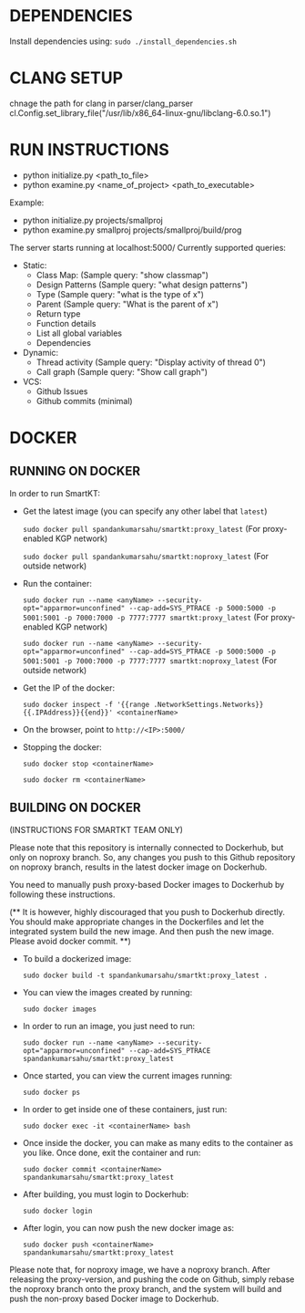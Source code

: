 # DEPENDENCIES

Install dependencies using:
	`sudo ./install_dependencies.sh`

# CLANG SETUP

chnage the path for clang in parser/clang_parser
cl.Config.set_library_file("/usr/lib/x86_64-linux-gnu/libclang-6.0.so.1")

# RUN INSTRUCTIONS

* python initialize.py <path_to_file>
* python examine.py <name_of_project> <path_to_executable>

Example:

* python initialize.py projects/smallproj
* python examine.py smallproj projects/smallproj/build/prog

The server starts running at localhost:5000/
Currently supported queries:

* Static:
	* Class Map: (Sample query: "show classmap")
	* Design Patterns (Sample query: "what design patterns")
	* Type (Sample query: "what is the type of x")
	* Parent (Sample query: "What is the parent of x")
	* Return type
	* Function details
	* List all global variables
	* Dependencies
* Dynamic:
	* Thread activity (Sample query: "Display activity of thread 0")
	* Call graph (Sample query: "Show call graph")
* VCS:
	* Github Issues
	* Github commits (minimal)
# DOCKER

## RUNNING ON DOCKER
In order to run SmartKT:
* Get the latest image (you can specify any other label that `latest`)

	`sudo docker pull spandankumarsahu/smartkt:proxy_latest` (For proxy-enabled KGP network)

	`sudo docker pull spandankumarsahu/smartkt:noproxy_latest` (For outside network)

* Run the container:
	
	`sudo docker run --name <anyName> --security-opt="apparmor=unconfined" --cap-add=SYS_PTRACE -p 5000:5000 -p 5001:5001 -p 7000:7000 -p 7777:7777 smartkt:proxy_latest` (For proxy-enabled KGP network)

	`sudo docker run --name <anyName> --security-opt="apparmor=unconfined" --cap-add=SYS_PTRACE -p 5000:5000 -p 5001:5001 -p 7000:7000 -p 7777:7777 smartkt:noproxy_latest` (For outside network)

* Get the IP of the docker:

	`sudo docker inspect -f '{{range .NetworkSettings.Networks}}{{.IPAddress}}{{end}}' <containerName>`

* On the browser, point to `http://<IP>:5000/`

* Stopping the docker:

	`sudo docker stop <containerName>`

	`sudo docker rm <containerName>`

## BUILDING ON DOCKER
(INSTRUCTIONS FOR SMARTKT TEAM ONLY)

Please note that this repository is internally connected to Dockerhub, but only on noproxy branch.
So, any changes you push to this Github repository on noproxy branch, results in the latest docker image on Dockerhub.

You need to manually push proxy-based Docker images to Dockerhub by following these instructions.

(** It is however, highly discouraged that you push to Dockerhub directly.
You should make appropriate changes in the Dockerfiles and let the integrated system build the new image.
And then push the new image. Please avoid docker commit. **)

* To build a dockerized image:

	`sudo docker build -t spandankumarsahu/smartkt:proxy_latest .`

* You can view the images created by running:

	`sudo docker images`

* In order to run an image, you just need to run:

	`sudo docker run --name <anyName> --security-opt="apparmor=unconfined" --cap-add=SYS_PTRACE spandankumarsahu/smartkt:proxy_latest`

* Once started, you can view the current images running:

	`sudo docker ps`

* In order to get inside one of these containers, just run:	

	`sudo docker exec -it <containerName> bash`

* Once inside the docker, you can make as many edits to the container as you like. Once done, exit the container and run:

	`sudo docker commit <containerName> spandankumarsahu/smartkt:proxy_latest`

* After building, you must login to Dockerhub:

	`sudo docker login`

* After login, you can now push the new docker image as:

	`sudo docker push <containerName> spandankumarsahu/smartkt:proxy_latest`

Please note that, for noproxy image, we have a noproxy branch. After releasing the proxy-version, and pushing the code on Github, simply
rebase the noproxy branch onto the proxy branch, and the system will build and push the non-proxy based Docker image to Dockerhub.

